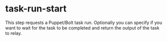 # task-run-start

This step requests a Puppet/Bolt task run. Optionally you can specify if you want to wait for the task to be completed and return the output of the task to relay.
